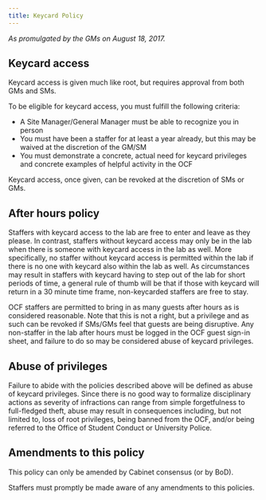 ```yaml
---
title: Keycard Policy
---
```


_As promulgated by the GMs on August 18, 2017._


## Keycard access

Keycard access is given much like root, but requires approval from both GMs and
SMs.

To be eligible for keycard access, you must fulfill the following criteria:

 - A Site Manager/General Manager must be able to recognize you in person
 - You must have been a staffer for at least a year already, but this may be
   waived at the discretion of the GM/SM
 - You must demonstrate a concrete, actual need for keycard privileges and
   concrete examples of helpful activity in the OCF

Keycard access, once given, can be revoked at the discretion of SMs or GMs.


## After hours policy

Staffers with keycard access to the lab are free to enter and leave as they
please. In contrast, staffers without keycard access may only be in the lab
when there is someone with keycard access in the lab as well. More
specifically, no staffer without keycard access is permitted within the lab if
there is no one with keycard also within the lab as well. As circumstances may
result in staffers with keycard having to step out of the lab for short periods
of time, a general rule of thumb will be that if those with keycard will return
in a 30 minute time frame, non-keycarded staffers are free to stay.

OCF staffers are permitted to bring in as many guests after hours as is
considered reasonable. Note that this is not a right, but a privilege and as
such can be revoked if SMs/GMs feel that guests are being disruptive. Any
non-staffer in the lab after hours must be logged in the OCF guest sign-in
sheet, and failure to do so may be considered abuse of keycard privileges.


## Abuse of privileges

Failure to abide with the policies described above will be defined as abuse of
keycard privileges. Since there is no good way to formalize disciplinary
actions as severity of infractions can range from simple forgetfulness to
full-fledged theft, abuse may result in consequences including, but not limited
to, loss of root privileges, being banned from the OCF, and/or being referred
to the Office of Student Conduct or University Police.


## Amendments to this policy

This policy can only be amended by Cabinet consensus (or by BoD).

Staffers must promptly be made aware of any amendments to this policies.

